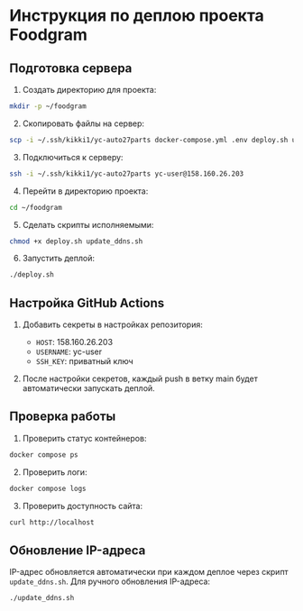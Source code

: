 # Инструкция по деплою проекта Foodgram

## Подготовка сервера

1. Создать директорию для проекта:
```bash
mkdir -p ~/foodgram
```

2. Скопировать файлы на сервер:
```bash
scp -i ~/.ssh/kikki1/yc-auto27parts docker-compose.yml .env deploy.sh update_ddns.sh yc-user@158.160.26.203:~/foodgram/
```

3. Подключиться к серверу:
```bash
ssh -i ~/.ssh/kikki1/yc-auto27parts yc-user@158.160.26.203
```

4. Перейти в директорию проекта:
```bash
cd ~/foodgram
```

5. Сделать скрипты исполняемыми:
```bash
chmod +x deploy.sh update_ddns.sh
```

6. Запустить деплой:
```bash
./deploy.sh
```

## Настройка GitHub Actions

1. Добавить секреты в настройках репозитория:
   - `HOST`: 158.160.26.203
   - `USERNAME`: yc-user
   - `SSH_KEY`: приватный ключ

2. После настройки секретов, каждый push в ветку main будет автоматически запускать деплой.

## Проверка работы

1. Проверить статус контейнеров:
```bash
docker compose ps
```

2. Проверить логи:
```bash
docker compose logs
```

3. Проверить доступность сайта:
```bash
curl http://localhost
```

## Обновление IP-адреса

IP-адрес обновляется автоматически при каждом деплое через скрипт `update_ddns.sh`.
Для ручного обновления IP-адреса:
```bash
./update_ddns.sh
``` 